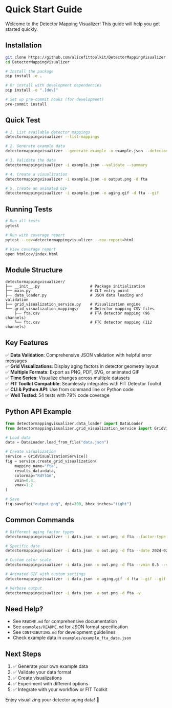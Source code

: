 # Quick Start Guide

Welcome to the Detector Mapping Visualizer! This guide will help you get started quickly.

## Installation

```bash
git clone https://github.com/alicefittoolkit/DetectorMappingVisualizer.git
cd DetectorMappingVisualizer

# Install the package
pip install -e .

# Or install with development dependencies
pip install -e ".[dev]"

# Set up pre-commit hooks (for development)
pre-commit install
```

## Quick Test

```bash
# 1. List available detector mappings
detectormappingvisualizer --list-mappings

# 2. Generate example data
detectormappingvisualizer --generate-example -o example.json --detector fta

# 3. Validate the data
detectormappingvisualizer -i example.json --validate --summary

# 4. Create a visualization
detectormappingvisualizer -i example.json -o output.png -d fta

# 5. Create an animated GIF
detectormappingvisualizer -i example.json -o aging.gif -d fta --gif
```

## Running Tests

```bash
# Run all tests
pytest

# Run with coverage report
pytest --cov=detectormappingvisualizer --cov-report=html

# View coverage report
open htmlcov/index.html
```

## Module Structure

```
detectormappingvisualizer/
├── __init__.py                      # Package initialization
├── main.py                          # CLI entry point
├── data_loader.py                   # JSON data loading and validation
├── grid_visualization_service.py    # Visualization engine
└── grid_visualization_mappings/     # Detector mapping CSV files
    ├── fta.csv                      # FTA detector mapping (96 channels)
    └── ftc.csv                      # FTC detector mapping (112 channels)
```

## Key Features

✅ **Data Validation**: Comprehensive JSON validation with helpful error messages  
✅ **Grid Visualizations**: Display aging factors in detector geometry layout  
✅ **Multiple Formats**: Export as PNG, PDF, SVG, or animated GIF  
✅ **Time Series**: Visualize changes across multiple datasets  
✅ **FIT Toolkit Compatible**: Seamlessly integrates with FIT Detector Toolkit  
✅ **CLI & Python API**: Use from command line or Python code  
✅ **Well Tested**: 54 tests with 79% code coverage  

## Python API Example

```python
from detectormappingvisualizer.data_loader import DataLoader
from detectormappingvisualizer.grid_visualization_service import GridVisualizationService

# Load data
data = DataLoader.load_from_file("data.json")

# Create visualization
service = GridVisualizationService()
fig = service.create_grid_visualization(
    mapping_name="fta",
    results_data=data,
    colormap="RdYlGn",
    vmin=0.4,
    vmax=1.2
)

# Save
fig.savefig("output.png", dpi=300, bbox_inches="tight")
```

## Common Commands

```bash
# Different aging factor types
detectormappingvisualizer -i data.json -o out.png -d fta --factor-type weighted_ageing_factor

# Specific date
detectormappingvisualizer -i data.json -o out.png -d fta --date 2024-02-15

# Custom color scale
detectormappingvisualizer -i data.json -o out.png -d fta --vmin 0.5 --vmax 1.0 --colormap viridis

# Animated GIF with custom settings
detectormappingvisualizer -i data.json -o aging.gif -d fta --gif --gif-duration 1000 --gif-loop 0

# Verbose output
detectormappingvisualizer -i data.json -o out.png -d fta -v
```

## Need Help?

- See `README.md` for comprehensive documentation
- See `examples/README.md` for JSON format specification
- See `CONTRIBUTING.md` for development guidelines
- Check example data in `examples/example_fta_data.json`

## Next Steps

1. ✅ Generate your own example data
2. ✅ Validate your data format
3. ✅ Create visualizations
4. ✅ Experiment with different options
5. ✅ Integrate with your workflow or FIT Toolkit

Enjoy visualizing your detector aging data! 🎉

